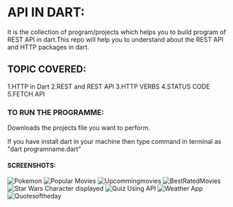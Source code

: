 # API IN DART:
It is the collection of program/projects  which helps you to build program of REST API in dart.This repo will help you to understand about the REST API and HTTP packages in dart.

## TOPIC COVERED:

1.HTTP in Dart
2.REST and REST API 
3.HTTP VERBS
4.STATUS CODE
5.FETCH API

### TO RUN THE PROGRAMME:

Downloads the projects file you want to perform.

If you have install dart in your machine then type command in terminal as "dart programname.dart"

#### SCREENSHOTS:

![Pokemon](https://user-images.githubusercontent.com/82046769/214539507-e8fd06ac-3c0e-4037-b5c5-cbd94f17aa5e.png)
![Popular Movies](https://user-images.githubusercontent.com/82046769/214554776-d6f55707-bb5f-4b60-a6ad-12c3c57ccce4.png)
![Upcommingmovies](https://user-images.githubusercontent.com/82046769/214554809-3ec69cd9-ffc2-4018-b8c4-65cd93163156.png)
![BestRatedMovies](https://user-images.githubusercontent.com/82046769/214554838-048b9f2a-910f-4385-a7fe-955254def1eb.png)
![Star Wars Character displayed](https://user-images.githubusercontent.com/82046769/214605236-fb301fd0-3f03-4396-a337-7135f90abdaa.png)
![Quiz Using API](https://user-images.githubusercontent.com/82046769/214753130-7b6c7e12-6d45-4328-8495-1f3544bd0347.png)
![Weather App](https://user-images.githubusercontent.com/82046769/214786199-c6744078-588e-4267-b7c9-1468e26b4706.png)
![Quotesoftheday](https://user-images.githubusercontent.com/82046769/215263222-b7db2b7c-d7ed-4960-b9e5-eb86fd672a42.png)










